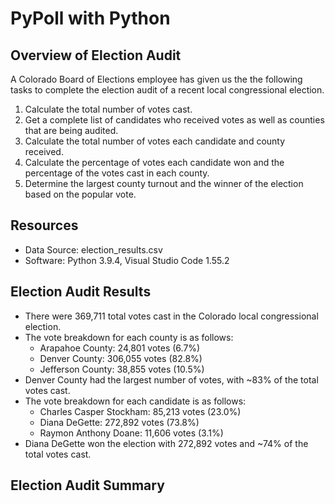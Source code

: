 # PyPoll with Python

## Overview of Election Audit
A Colorado Board of Elections employee has given us the the following tasks to complete the election audit of a recent local congressional election.

1. Calculate the total number of votes cast. 
2. Get a complete list of candidates who received votes as well as counties that are being audited.
3. Calculate the total number of votes each candidate and county received.
4. Calculate the percentage of votes each candidate won and the percentage of the votes cast in each county.
5. Determine the largest county turnout and the winner of the election based on the popular vote.

## Resources
- Data Source: election_results.csv
- Software: Python 3.9.4, Visual Studio Code 1.55.2

## Election Audit Results
- There were 369,711 total votes cast in the Colorado local congressional election.
- The vote breakdown for each county is as follows:
  - Arapahoe County: 24,801 votes (6.7%)
  - Denver County: 306,055 votes (82.8%)
  - Jefferson County: 38,855 votes (10.5%)
- Denver County had the largest number of votes, with ~83% of the total votes cast. 
- The vote breakdown for each candidate is as follows:
  - Charles Casper Stockham: 85,213 votes (23.0%)
  - Diana DeGette: 272,892 votes (73.8%)
  - Raymon Anthony Doane: 11,606 votes (3.1%)
- Diana DeGette won the election with 272,892 votes and ~74% of the total votes cast. 

## Election Audit Summary

